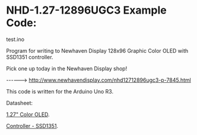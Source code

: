 NHD-1.27-12896UGC3 Example Code:
==============================================

 test.ino
 
 Program for writing to Newhaven Display 128x96 Graphic Color OLED with SSD1351 controller.
 
 Pick one up today in the Newhaven Display shop!
 
 ------> http://www.newhavendisplay.com/nhd12712896ugc3-p-7845.html
 
 This code is written for the Arduino Uno R3.
 
 Datasheet:
 
 [1.27" Color OLED](http://www.newhavendisplay.com/specs/NHD-1.27-12896UGC3.pdf).
 
 [Controller - SSD1351](http://www.newhavendisplay.com/app_notes/SSD1351.pdf).
